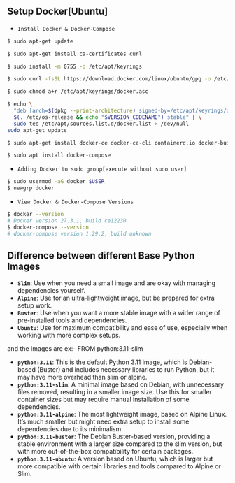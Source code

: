 ## Setup Docker[Ubuntu]

- ``Install Docker & Docker-Compose``
```bash
$ sudo apt-get update

$ sudo apt-get install ca-certificates curl

$ sudo install -m 0755 -d /etc/apt/keyrings

$ sudo curl -fsSL https://download.docker.com/linux/ubuntu/gpg -o /etc/apt/keyrings/docker.asc

$ sudo chmod a+r /etc/apt/keyrings/docker.asc

$ echo \
  "deb [arch=$(dpkg --print-architecture) signed-by=/etc/apt/keyrings/docker.asc] https://download.docker.com/linux/ubuntu \
  $(. /etc/os-release && echo "$VERSION_CODENAME") stable" | \
  sudo tee /etc/apt/sources.list.d/docker.list > /dev/null
sudo apt-get update

$ sudo apt-get install docker-ce docker-ce-cli containerd.io docker-buildx-plugin docker-compose-plugin

$ sudo apt install docker-compose
```

- ``Adding Docker to sudo group[execute without sudo user]``
```bash
$ sudo usermod -aG docker $USER
$ newgrp docker
```

- ``View Docker & Docker-Compose Versions``
```bash
$ docker --version
# Docker version 27.3.1, build ce12230
$ docker-compose --version
# docker-compose version 1.29.2, build unknown
```

## Difference between different Base Python Images

- **`Slim`**: Use when you need a small image and are okay with managing dependencies yourself.
- **`Alpine`**: Use for an ultra-lightweight image, but be prepared for extra setup work.
- **`Buster`**: Use when you want a more stable image with a wider range of pre-installed tools and dependencies.
- **`Ubuntu`**: Use for maximum compatibility and ease of use, especially when working with more complex setups.

and the Images are ex:- FROM python:3.11-slim

- **`python:3.11`**: This is the default Python 3.11 image, which is Debian-based (Buster) and includes necessary libraries to run Python, but it may have more overhead than slim or alpine.
- **`python:3.11-slim`**: A minimal image based on Debian, with unnecessary files removed, resulting in a smaller image size. Use this for smaller container sizes but may require manual installation of some dependencies.
- **`python:3.11-alpine`**: The most lightweight image, based on Alpine Linux. It’s much smaller but might need extra setup to install some dependencies due to its minimalism.
- **`python:3.11-buster`**: The Debian Buster-based version, providing a stable environment with a larger size compared to the slim version, but with more out-of-the-box compatibility for certain packages.
- **`python:3.11-ubuntu`**: A version based on Ubuntu, which is larger but more compatible with certain libraries and tools compared to Alpine or Slim.